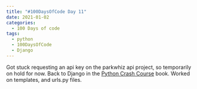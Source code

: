 ```yaml
---
title: "#100DaysOfCode Day 11"
date: 2021-01-02
categories:
  - 100 Days of code
tags:
  - python
  - 100DaysOfCode
  - Django
---
```


Got stuck requesting an api key on the parkwhiz api project, so temporarily on hold for now.  Back to Django in the [Python Crash Course][python-crash-course] book.  Worked on templates, and urls.py files.  

[100DaysOfCode]:https://www.100daysofcode.com/faq/
[python-crash-course]: https://nostarch.com/pythoncrashcourse2e



